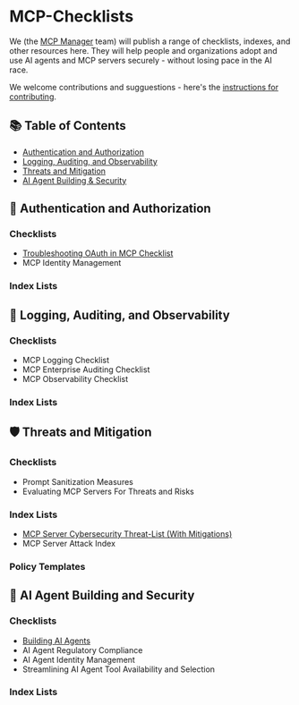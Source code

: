 # MCP-Checklists

We (the [MCP Manager](https://mcpmanager.ai) team) will publish a range of checklists, indexes, and other resources here. They will help people and organizations adopt and use AI agents and MCP servers securely - without losing pace in the AI race.

We welcome contributions and sugguestions - here's the [instructions for contributing](https://github.com/MCP-Manager/MCP-Checklists/blob/main/CONTRIBUTING.md).

## 📚 Table of Contents

- [Authentication and Authorization](#-authentication-and-authorization)
- [Logging, Auditing, and Observability](#-logging-auditing-and-observability)
- [Threats and Mitigation](#%EF%B8%8F-threats-and-mitigation)  
- [AI Agent Building & Security](#-ai-agent-building-and-security)

## 🔐 Authentication and Authorization 

### Checklists

- [Troubleshooting OAuth in MCP Checklist](https://github.com/MCP-Manager/MCP-Checklists/blob/main/OAuth-Troubleshooting.md)
- MCP Identity Management

### Index Lists

## 📝 Logging, Auditing, and Observability

### Checklists

- MCP Logging Checklist
- MCP Enterprise Auditing Checklist
- MCP Observability Checklist

### Index Lists

## 🛡️ Threats and Mitigation

### Checklists

- Prompt Sanitization Measures
- Evaluating MCP Servers For Threats and Risks

### Index Lists

- [MCP Server Cybersecurity Threat-List (With Mitigations)](https://github.com/MCP-Manager/MCP-Checklists/blob/main/mcp-security-threat-list.md)
- MCP Server Attack Index

### Policy Templates

## 🤖 AI Agent Building and Security

### Checklists

- [Building AI Agents](https://github.com/MCP-Manager/MCP-Checklists/blob/main/ai-agent-building.md)
- AI Agent Regulatory Compliance
- AI Agent Identity Management
- Streamlining AI Agent Tool Availability and Selection

### Index Lists
